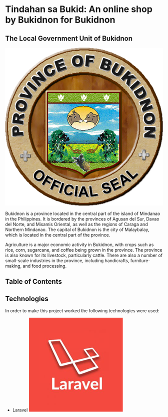# Tindahan sa Bukid: An online shop by Bukidnon for Bukidnon

## The Local Government Unit of Bukidnon
![Bukidnon Official Seal](./img/bukidnon_seal.png)

Bukidnon is a province located in the central part of the island of Mindanao in the Philippines. It is bordered by the provinces of Agusan del Sur, Davao del Norte, and Misamis Oriental, as well as the regions of Caraga and Northern Mindanao. The capital of Bukidnon is the city of Malaybalay, which is located in the central part of the province.

Agriculture is a major economic activity in Bukidnon, with crops such as rice, corn, sugarcane, and coffee being grown in the province. The province is also known for its livestock, particularly cattle. There are also a number of small-scale industries in the province, including handicrafts, furniture-making, and food processing.

## Table of Contents

## Technologies

In order to make this project worked the following technologies were used:

* Laravel 
![Laravel](./img/Laravel-logo-300x300.jpg)
